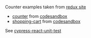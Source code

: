 Counter examples taken from [redux site](https://redux.js.org/introduction/examples)

- [counter](src/counter) from [codesandbox](https://codesandbox.io/s/github/reduxjs/redux/tree/master/examples/counter)
- [shopping-cart](src/shopping-cart) from [codesandbox](https://codesandbox.io/s/github/reduxjs/redux/tree/master/examples/shopping-cart)

See [cypress-react-unit-test](https://github.com/bahmutov/cypress-react-unit-test)
